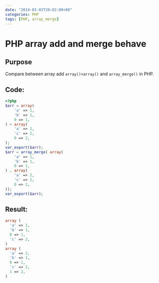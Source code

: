```yaml
---
date: "2014-03-03T20:02:00+08"
categories: PHP
tags: [PHP, array_merge]
---
```

# PHP array add and merge behave

## Purpose

Compare between array add `array()+array()` and `array_merge()` in PHP.

## Code:

```php
<?php
$arr = array(
	'a' => 1,
	'b' => 1,
	0 => 1,
) + array(
	'a' => 2,
	'c' => 2,
	0 => 2,
);
var_export($arr);
$arr = array_merge( array(
	'a' => 1,
	'b' => 1,
	0 => 1,
) , array(
	'a' => 2,
	'c' => 2,
	0 => 2,
));
var_export($arr);
```

## Result:

```php
array (
  'a' => 1,
  'b' => 1,
  0 => 1,
  'c' => 2,
)
array (
  'a' => 2,
  'b' => 1,
  0 => 1,
  'c' => 2,
  1 => 2,
)
```
